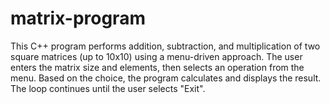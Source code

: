 # matrix-program
This C++ program performs addition, subtraction, and multiplication of two square matrices (up to 10x10) using a menu-driven approach. The user enters the matrix size and elements, then selects an operation from the menu. Based on the choice, the program calculates and displays the result. The loop continues until the user selects "Exit".
